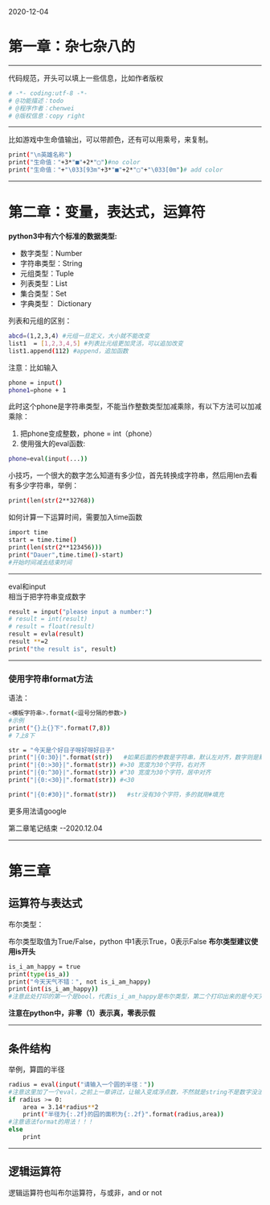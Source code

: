 2020-12-04  
# 第一章：杂七杂八的
---
代码规范，开头可以填上一些信息，比如作者版权
```bash
# -*- coding:utf-8 -*-
# @功能描述：todo
# @程序作者：chenwei
# @版权信息：copy right
```
---
比如游戏中生命值输出，可以带颜色，还有可以用乘号，来复制。 

```bash
print("\n英雄名称")
print("生命值："+3*"■"+2*"▢")#no color
print("生命值："+"\033[93m"+3*"■"+2*"▢"+"\033[0m")# add color 
```
---
# 第二章：变量，表达式，运算符
**python3中有六个标准的数据类型:**  
* 数字类型：Number
* 字符串类型：String
* 元组类型：Tuple
* 列表类型：List
* 集合类型：Set
* 字典类型： Dictionary  
  
    
    
列表和元组的区别： 
```bash
abcd=(1,2,3,4) #元组一旦定义，大小就不能改变
list1  = [1,2,3,4,5] #列表比元组更加灵活，可以追加改变
list1.append(112) #append，追加函数
```
注意：比如输入  
```bash
phone = input()
phone1=phone + 1
```
此时这个phone是字符串类型，不能当作整数类型加减乘除，有以下方法可以加减乘除： 
1. 把phone变成整数，phone = int（phone）
2. 使用强大的eval函数:
```bash
phone=eval(input(...))
```
小技巧，一个很大的数字怎么知道有多少位，首先转换成字符串，然后用len去看有多少字符串，举例：  
```bash
print(len(str(2**32768))
```
如何计算一下运算时间，需要加入time函数
```bash
import time
start = time.time()
print(len(str(2**123456)))
print("Dauer",time.time()-start)
#开始时间减去结束时间
```
---
eval和input  
相当于把字符串变成数字
```bash
result = input("please input a number:")
# result = int(result)
# result = float(result)
result = evla(result)
result **=2
print("the result is", result)
```
---
### 使用字符串format方法  
语法：  
```bash
<模板字符串>.format(<逗号分隔的参数>)
#示例
print("{}上{}下".format(7,8))
# 7上8下

str = "今天是个好日子呀好呀好日子"
print("|{0:30}|".format(str))   #如果后面的参数是字符串，默认左对齐，数字则是默认右对齐
print("|{0:>30}|".format(str)) #>30 宽度为30个字符，右对齐
print("|{0:^30}|".format(str)) #^30 宽度为30个字符，居中对齐
print("|{0:<30}|".format(str)) #<30

print("|{0:#30}|".format(str))   #str没有30个字符，多的就用#填充
```
更多用法请google

第二章笔记结束
--2020.12.04  

---
# 第三章
## 运算符与表达式  
布尔类型：

布尔类型取值为True/False，python 中1表示True，0表示False
**布尔类型建议使用is开头**
```bash
is_i_am_happy = true
print(type(is_a))
print("今天天气不错：", not is_i_am_happy)
print(int(is_i_am_happy))
#注意此处打印的第一个是bool，代表is_i_am_happy是布尔类型，第二个打印出来的是今天天气不错: false,第三个打印的是1.因为true就是1
```
**注意在python中，非零（1）表示真，零表示假**  

---
## 条件结构  
举例，算圆的半径  
```bash
radius = eval(input("请输入一个圆的半径："))
#注意这里加了一个eval，之前上一章讲过，让输入变成浮点数，不然就是string不是数字没法后面的计算  
if radius >= 0:
    area = 3.14*radius**2
    print("半径为{:.2f}的园的面积为{:.2f}".format(radius,area))
#注意语法format的用法！！！
else
    print
```

---
## 逻辑运算符
逻辑运算符也叫布尔运算符，与或非，and or not